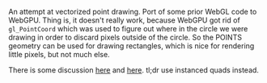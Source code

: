 An attempt at vectorized point drawing. Port of some prior WebGL code to WebGPU. Thing is, it doesn't really work,
because WebGPU got rid of `gl_PointCoord` which was used to figure out where in the circle we were drawing in order to
discard pixels outside of the circle. So the POINTS geometry can be used for drawing rectangles, which is nice for
rendering little pixels, but not much else.

There is some discussion [here](https://github.com/gpuweb/gpuweb/issues/332) and
[here](https://github.com/gpuweb/gpuweb/issues/1190). tl;dr use instanced quads instead.